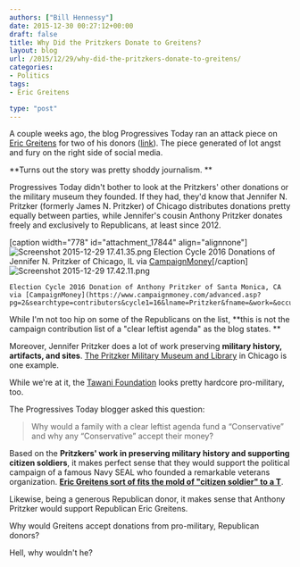 ```yaml
---
authors: ["Bill Hennessy"]
date: 2015-12-30 00:27:12+00:00
draft: false
title: Why Did the Pritzkers Donate to Greitens?
layout: blog
url: /2015/12/29/why-did-the-pritzkers-donate-to-greitens/
categories:
- Politics
tags:
- Eric Greitens

type: "post"
---
```


A couple weeks ago, the blog Progressives Today ran an attack piece on [Eric Greitens](https://hennessysview.com/2015/07/14/eric-greitens-shocking-revelation-could-shatter-peoples-faith/) for two of his donors ([link](https://www.progressivestoday.com/greitens-funded-by-enviro-nut-brother-and-transgender-cousin-of-obama-official/)). The piece generated of lot angst and fury on the right side of social media.

**Turns out the story was pretty shoddy journalism. **

Progressives Today didn't bother to look at the Pritzkers' other donations or the military museum they founded. If they had, they'd know that Jennifer N. Pritzker (formerly James N. Pritzker) of Chicago distributes donations pretty equally between parties, while Jennifer's cousin Anthony Pritzker donates freely and exclusively to Republicans, at least since 2012.

[caption width="778" id="attachment_17844" align="alignnone"]![Screenshot 2015-12-29 17.41.35.png](https://hennessysview.com/wp-content/uploads/2015/12/Screenshot-2015-12-29-17.41.35.png)
Election Cycle 2016 Donations of Jennifer N. Pritzker of Chicago, IL via [CampaignMoney](https://www.campaignmoney.com/advanced.asp?pg=2&searchtype=contributors&cycle1=16&lname=Pritzker&fname=&work=&occup=&zipcodes=&fdate=&tdate=&state=&cycle2=16&cmtetype=&cmtename=&cmteorg=&igc=&cmteparty=&cycle3=16&cndoffice=&cndtype=&cndlname=&cndfname=&cndstate=&cndparty=&orderby=&reccnt=83&recamt=1004123)[/caption]![Screenshot 2015-12-29 17.42.11.png](https://hennessysview.com/wp-content/uploads/2015/12/Screenshot-2015-12-29-17.42.11.png)





    Election Cycle 2016 Donation of Anthony Pritzker of Santa Monica, CA via [CampaignMoney](https://www.campaignmoney.com/advanced.asp?pg=2&searchtype=contributors&cycle1=16&lname=Pritzker&fname=&work=&occup=&zipcodes=&fdate=&tdate=&state=&cycle2=16&cmtetype=&cmtename=&cmteorg=&igc=&cmteparty=&cycle3=16&cndoffice=&cndtype=&cndlname=&cndfname=&cndstate=&cndparty=&orderby=&reccnt=83&recamt=1004123)



While I'm not too hip on some of the Republicans on the list, **this is not the campaign contribution list of a "clear leftist agenda" as the blog states. **

Moreover, Jennifer Pritzker does a lot of work preserving **military history, artifacts, and sites**. [The Pritzker Military Museum and Library](https://www.pritzkermilitary.org/) in Chicago is one example.

While we're at it, the [Tawani Foundation](https://www.tawanifoundation.org/) looks pretty hardcore pro-military, too.

The Progressives Today blogger asked this question:



> Why would a family with a clear leftist agenda fund a “Conservative” and why any “Conservative” accept their money?



Based on the **Pritzkers' work in preserving military history and supporting citizen soldiers**, it makes perfect sense that they would support the political campaign of a famous Navy SEAL who founded a remarkable veterans organization. [**Eric Greitens sort of fits the mold of "citizen soldier" to a T**](https://hennessysview.com/2015/07/14/eric-greitens-shocking-revelation-could-shatter-peoples-faith/).

Likewise, being a generous Republican donor, it makes sense that Anthony Pritzker would support Republican Eric Greitens.

Why would Greitens accept donations from pro-military, Republican donors?

Hell, why wouldn't he?




